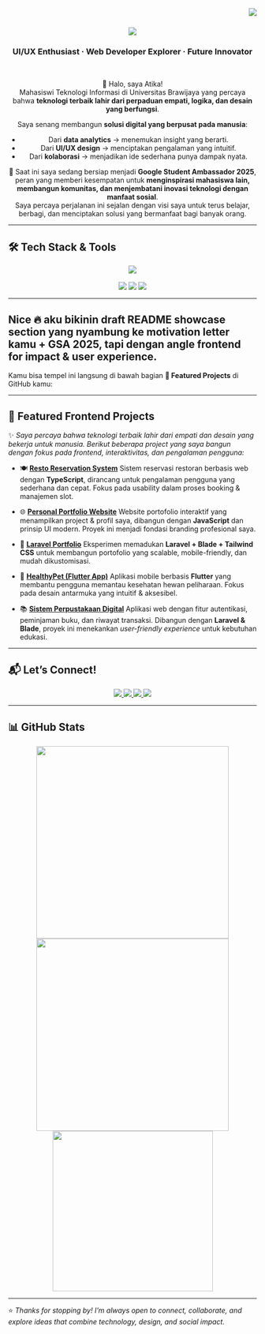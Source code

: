 <img align="right" src="https://visitor-badge.laobi.icu/badge?page_id=atikfriana.atikfriana" />

<h1 align="center">
  <img src="https://readme-typing-svg.herokuapp.com/?font=Righteous&size=35&color=00C851&center=true&vCenter=true&width=600&height=70&duration=4000&lines=Halo!+👋;+Saya+Atika+Arifiana!;" />
</h1>

<h3 align="center">UI/UX Enthusiast · Web Developer Explorer · Future Innovator</h3>

<br/>

<div align="center">

🌱 Halo, saya Atika!  
Mahasiswi Teknologi Informasi di Universitas Brawijaya yang percaya bahwa **teknologi terbaik lahir dari perpaduan empati, logika, dan desain yang berfungsi**.  

Saya senang membangun **solusi digital yang berpusat pada manusia**:  
- Dari **data analytics** → menemukan insight yang berarti.  
- Dari **UI/UX design** → menciptakan pengalaman yang intuitif.  
- Dari **kolaborasi** → menjadikan ide sederhana punya dampak nyata.  

🚀 Saat ini saya sedang bersiap menjadi **Google Student Ambassador 2025**, peran yang memberi kesempatan untuk **menginspirasi mahasiswa lain, membangun komunitas, dan menjembatani inovasi teknologi dengan manfaat sosial**.  
Saya percaya perjalanan ini sejalan dengan visi saya untuk terus belajar, berbagi, dan menciptakan solusi yang bermanfaat bagi banyak orang.  

</div>

---

## 🛠️ Tech Stack & Tools

<div align="center">
  <img src="https://skillicons.dev/icons?i=python,github,vscode,figma,react,nextjs" />
  <br><br>
  <img src="https://img.shields.io/badge/SwiftUI-Apple%20Ecosystem-black?style=for-the-badge&logo=swift&logoColor=white" />
  <img src="https://img.shields.io/badge/PowerBI-Data%20Viz-yellow?style=for-the-badge&logo=powerbi&logoColor=white" />
  <img src="https://img.shields.io/badge/Google%20Looker%20Studio-Data%20Reporting-blue?style=for-the-badge&logo=googleanalytics&logoColor=white" />
</div>

---

## Nice 🔥 aku bikinin draft **README showcase section** yang nyambung ke motivation letter kamu + GSA 2025, tapi dengan angle **frontend for impact & user experience**.
Kamu bisa tempel ini langsung di bawah bagian **📂 Featured Projects** di GitHub kamu:

---

## 🎨 Featured Frontend Projects

✨ *Saya percaya bahwa teknologi terbaik lahir dari empati dan desain yang bekerja untuk manusia. Berikut beberapa project yang saya bangun dengan fokus pada frontend, interaktivitas, dan pengalaman pengguna:*

* 🍽️ [**Resto Reservation System**](https://github.com/atikfriana/resto-reservation-system)
  Sistem reservasi restoran berbasis web dengan **TypeScript**, dirancang untuk pengalaman pengguna yang sederhana dan cepat. Fokus pada usability dalam proses booking & manajemen slot.

* 🌐 [**Personal Portfolio Website**](https://github.com/atikfriana/portfolio)
  Website portofolio interaktif yang menampilkan project & profil saya, dibangun dengan **JavaScript** dan prinsip UI modern. Proyek ini menjadi fondasi branding profesional saya.

* 🎨 [**Laravel Portfolio**](https://github.com/atikfriana/laravel-portfolio)
  Eksperimen memadukan **Laravel + Blade + Tailwind CSS** untuk membangun portofolio yang scalable, mobile-friendly, dan mudah dikustomisasi.

* 📱 [**HealthyPet (Flutter App)**](https://github.com/atikfriana/mobile-flutter-healthypet)
  Aplikasi mobile berbasis **Flutter** yang membantu pengguna memantau kesehatan hewan peliharaan. Fokus pada desain antarmuka yang intuitif & aksesibel.

* 📚 [**Sistem Perpustakaan Digital**](https://github.com/atikfriana/Sistem-Perpustakaan-Digital-dengan-Laravel)
  Aplikasi web dengan fitur autentikasi, peminjaman buku, dan riwayat transaksi. Dibangun dengan **Laravel & Blade**, proyek ini menekankan *user-friendly experience* untuk kebutuhan edukasi.

---

## 📬 Let’s Connect!

<div align="center">
  <a href="mailto:atikafit.arifiana@gmail.com">
    <img src="https://img.shields.io/badge/Gmail-333333?style=for-the-badge&logo=gmail&logoColor=red" />
  </a>
  <a href="https://linkedin.com/in/atika-arifiana" target="_blank">
    <img src="https://img.shields.io/badge/LinkedIn-0077B5?style=for-the-badge&logo=linkedin&logoColor=white" />
  </a>
  <a href="https://www.behance.net/gallery/230035189/Portfolio-Atika-Fitria-Arifiana" target="_blank">
    <img src="https://img.shields.io/badge/Portfolio-FF5722?style=for-the-badge&logo=todoist&logoColor=white" />
  </a>
  <a href="https://github.com/atikfriana" target="_blank">
    <img src="https://img.shields.io/badge/GitHub-000000?style=for-the-badge&logo=github&logoColor=white" />
  </a>
</div>

---

## 📊 GitHub Stats

<div align="center">
  <img width=390 src="https://github-readme-streak-stats-salesp07.vercel.app/?user=atikfriana&count_private=true&theme=radical&border_radius=10" />
  <img width=390 src="https://github-readme-stats.vercel.app/api?username=atikfriana&show_icons=true&count_private=true&theme=radical&border_radius=10" />
  <br/>
  <img width=325 src="https://github-readme-stats.vercel.app/api/top-langs/?username=atikfriana&layout=compact&langs_count=8&theme=radical&border_radius=10" />
</div>

---

⭐️ *Thanks for stopping by! I’m always open to connect, collaborate, and explore ideas that combine technology, design, and social impact.*  
